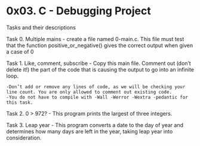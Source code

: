 # 0x03. C - Debugging Project

Tasks and their descriptions

Task 0. Multiple mains - create a file named 0-main.c. This file must test that the function positive_or_negative() gives the correct output when given a case of 0

Task 1. Like, comment, subscribe - Copy this main file. Comment out (don’t delete it!) the part of the code that is causing the output to go into an infinite loop.

	-Don’t add or remove any lines of code, as we will be checking your line count. You are only allowed to comment out existing code.
	-You do not have to compile with -Wall -Werror -Wextra -pedantic for this task.

Task 2. 0 > 972? - This program prints the largest of three integers.

Task 3. Leap year - This program converts a date to the day of year and determines how many days are left in the year, taking leap year into consideration.








